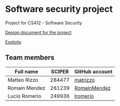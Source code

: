 # Software security project

Project for CS412 - Software Security

[Design document for the project](https://github.com/matrizzo/cs412-project/blob/master/design.pdf)

[Exploits](https://github.com/matrizzo/cs412-project/blob/master/exploits.zip)

## Team members

| Full name | SCIPER | GitHub account |
| ---- | ---- | ---- |
| Matteo Rizzo | 284477 | [matrizzo](https://github.com/matrizzo) |
| Romain Mendez | 261239 | [RomainMendez](https://github.com/RomainMendez) |
| Lucio Romerio | 249936 | [lromerio](https://github.com/lromerio) |
